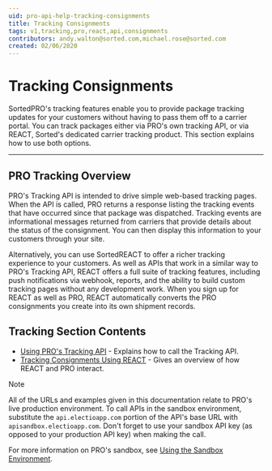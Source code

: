 ```yaml
---
uid: pro-api-help-tracking-consignments
title: Tracking Consignments
tags: v1,tracking,pro,react,api,consignments
contributors: andy.walton@sorted.com,michael.rose@sorted.com
created: 02/06/2020
---
```

# Tracking Consignments

SortedPRO's tracking features enable you to provide package tracking updates for your customers without having to pass them off to a carrier portal. You can track packages either via PRO's own tracking API, or via REACT, Sorted's dedicated carrier tracking product. This section explains how to use both options.

---

## PRO Tracking Overview

PRO's Tracking API is intended to drive simple web-based tracking pages. When the API is called, PRO returns a response listing the tracking events that have occurred since that package was dispatched. Tracking events are informational messages returned from carriers that provide details about the status of the consignment. You can then display this information to your customers through your site.

Alternatively, you can use SortedREACT to offer a richer tracking experience to your customers. As well as APIs that work in a similar way to PRO's Tracking API, REACT offers a full suite of tracking features, including push notifications via webhook, reports, and the ability to build custom tracking pages without any development work. When you sign up for REACT as well as PRO, REACT automatically converts the PRO consignments you create into its own shipment records. 

## Tracking Section Contents

* [Using PRO's Tracking API](/pro/api/help/using_pros_tracking_api.html) - Explains how to call the Tracking API.
* [Tracking Consignments Using REACT](/pro/api/help/tracking_consignments_using_react.html) - Gives an overview of how REACT and PRO interact.

> [!NOTE]
>
> All of the URLs and examples given in this documentation relate to PRO's live production environment. To call APIs in the sandbox environment, substitute the `api.electioapp.com` portion of the API's base URL with `apisandbox.electioapp.com`. Don't forget to use your sandbox API key (as opposed to your production API key) when making the call.
>
> For more information on PRO's sandbox, see [Using the Sandbox Environment](/pro/api/help/introduction.html#using-the-sandbox-environment).